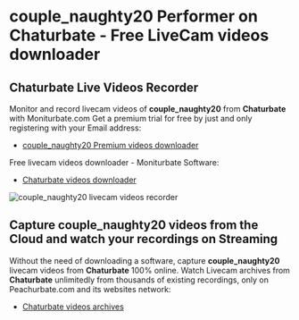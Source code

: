 # couple_naughty20 Performer on Chaturbate - Free LiveCam videos downloader

## Chaturbate Live Videos Recorder

Monitor and record livecam videos of **couple_naughty20** from **Chaturbate** with Moniturbate.com
Get a premium trial for free by just and only registering with your Email address:
* [couple_naughty20 Premium videos downloader](https://moniturbate.com/request-demo-licence-key.html)

Free livecam videos downloader - Moniturbate Software:
* [Chaturbate videos downloader](https://moniturbate.com/moniturbate-download-software.html)

![couple_naughty20 livecam videos recorder](https://peachurnet.com/templates/moniturbate-software.png)


## Capture couple_naughty20 videos from the Cloud and watch your recordings on Streaming

Without the need of downloading a software, capture **couple_naughty20** livecam videos from **Chaturbate** 100% online.
Watch Livecam archives from **Chaturbate** unlimitedly from thousands of existing recordings, only on Peachurbate.com and its websites network:
* [Chaturbate videos archives](https://peachurnet.com/)